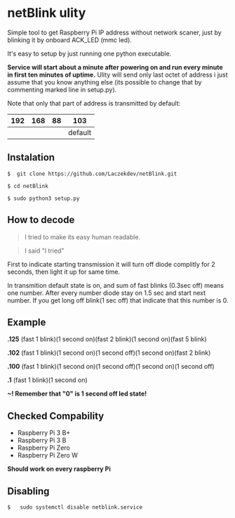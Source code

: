 # netBlink ulity
Simple tool to get Raspberry Pi IP address without network scaner, just by blinking it by onboard ACK_LED (mmc led).

It's easy to setup by just running one python executable. 

**Service will start about a minute after powering on and run every minute in first ten minutes of uptime.** Ulity will send only last octet of address i just assume that you know anything else (its possible to change that by commenting marked line in setup.py).


Note that only that part of address is transmitted by default:

|  192 |  168 |  88 |103  |
| ------------ | ------------ | ------------ | ------------ |
|   |   |   | default





## Instalation

`$  git clone https://github.com/Laczekdev/netBlink.git`

`$ cd netBlink`

`$ sudo python3 setup.py`

## How to decode 
> I tried to make its easy human readable.

> I said "I tried"

First to indicate starting transmission it will turn off diode complitly for 2 seconds, then light it up for same time. 

In transmition default state is on, and sum of fast blinks (0.3sec off) means one number. After every number diode stay on 1.5 sec and start next number.  If you get long off blink(1 sec off) that indicate that this number is 0.

## Example 

**.125** (fast 1 blink)(1 second on)(fast 2 blink)(1 second on)(fast 5 blink)

**.102** (fast 1 blink)(1 second on)(1 second off)(1 second on)(fast 2 blink)

**.100** (fast 1 blink)(1 second on)(1 second off)(1 second on)(1 second off)

**.1** (fast 1 blink)(1 second on)

**~! Remember that "0" is 1 second off led state!**


## Checked Compability
- Raspberry Pi 3 B+
- Raspberry Pi 3 B
- Raspberry Pi Zero
- Raspberry Pi Zero W

**Should work on every raspberry Pi**
## Disabling 
`$   sudo systemctl disable netblink.service`
